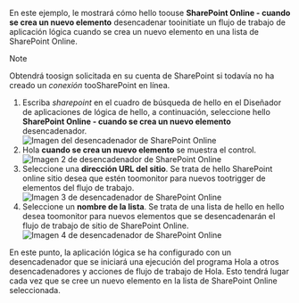 En este ejemplo, le mostrará cómo hello toouse **SharePoint Online - cuando se crea un nuevo elemento** desencadenar tooinitiate un flujo de trabajo de aplicación lógica cuando se crea un nuevo elemento en una lista de SharePoint Online.

> [!NOTE]
> Obtendrá toosign solicitada en su cuenta de SharePoint si todavía no ha creado un *conexión* tooSharePoint en línea.  
> 
> 

1. Escriba *sharepoint* en el cuadro de búsqueda de hello en el Diseñador de aplicaciones de lógica de hello, a continuación, seleccione hello **SharePoint Online - cuando se crea un nuevo elemento** desencadenador.  
   ![Imagen del desencadenador de SharePoint Online](./media/connectors-create-api-sharepointonline/trigger-1.png)  
2. Hola **cuando se crea un nuevo elemento** se muestra el control.  
   ![Imagen 2 de desencadenador de SharePoint Online](./media/connectors-create-api-sharepointonline/trigger-2.png)   
3. Seleccione una **dirección URL del sitio**. Se trata de hello SharePoint online sitio desea que estén toomonitor para nuevos tootrigger de elementos del flujo de trabajo.  
   ![Imagen 3 de desencadenador de SharePoint Online](./media/connectors-create-api-sharepointonline/trigger-3.png)   
4. Seleccione un **nombre de la lista**. Se trata de una lista de hello en hello desea toomonitor para nuevos elementos que se desencadenarán el flujo de trabajo de sitio de SharePoint Online.  
   ![Imagen 4 de desencadenador de SharePoint Online](./media/connectors-create-api-sharepointonline/trigger-4.png)   

En este punto, la aplicación lógica se ha configurado con un desencadenador que se iniciará una ejecución del programa Hola a otros desencadenadores y acciones de flujo de trabajo de Hola. Esto tendrá lugar cada vez que se cree un nuevo elemento en la lista de SharePoint Online seleccionada.  


